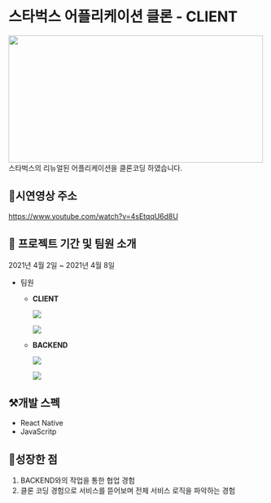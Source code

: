 # 스타벅스 어플리케이션 클론 - CLIENT

<img src="https://publy.imgix.net/images/2020/07/20/1595228250_X8O98ihhZ5YIuQ2aY7apva98rMizs3MxcONASYne.png?fm=pjpg"  width="500" height="250">
스타벅스의 리뉴얼된 어플리케이션을 클론코딩 하였습니다.

## 🎥시연영상 주소
https://www.youtube.com/watch?v=4sEtqqU6d8U

## 📌 프로젝트 기간 및 팀원 소개
2021년 4월 2일 ~ 2021년 4월 8일
- 팀원
  - **CLIENT**
    
    ![](https://img.shields.io/badge/ReactNative-문형원-blue?style=for-the-badge)
    
    ![](https://img.shields.io/badge/ReactNative-주형인-blue?style=for-the-badge)
    
  - **BACKEND** 

     ![](https://img.shields.io/badge/Node.js-유지윤-pink?style=for-the-badge)
     
     ![](https://img.shields.io/badge/Node.js-원가연-pink?style=for-the-badge)

## ⚒️개발 스펙
- React Native
- JavaScritp

## 🌱성장한 점
1. BACKEND와의 작업을 통한 협업 경험
2. 클론 코딩 경험으로 서비스를 뜯어보며 전체 서비스 로직을 파악하는 경험
